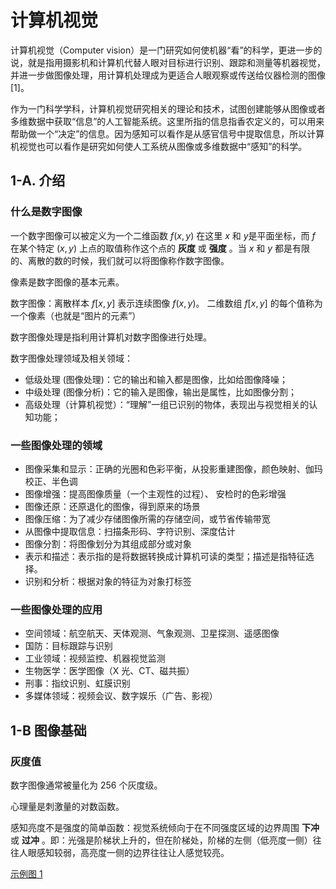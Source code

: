 <head>
    <script type="text/javascript" async
  src="https://cdnjs.cloudflare.com/ajax/libs/mathjax/2.7.5/MathJax.js?config=TeX-MML-AM_CHTML" async>
</script>
    <script type="text/x-mathjax-config">
        MathJax.Hub.Config({
            tex2jax: {
            skipTags: ['script', 'noscript', 'style', 'textarea', 'pre'],
            inlineMath: [["$", "$"], ["\\(", "\\)"]],
            displayMath: [["$$", "$$"], ["\\[", "\\]"]],
            }
        });
    </script>
</head>

# 计算机视觉

计算机视觉（Computer vision）是一门研究如何使机器“看”的科学，更进一步的说，就是指用摄影机和计算机代替人眼对目标进行识别、跟踪和测量等机器视觉，并进一步做图像处理，用计算机处理成为更适合人眼观察或传送给仪器检测的图像[1]。

作为一门科学学科，计算机视觉研究相关的理论和技术，试图创建能够从图像或者多维数据中获取“信息”的人工智能系统。这里所指的信息指香农定义的，可以用来帮助做一个“决定”的信息。因为感知可以看作是从感官信号中提取信息，所以计算机视觉也可以看作是研究如何使人工系统从图像或多维数据中“感知”的科学。

## 1-A. 介绍

### 什么是数字图像

一个数字图像可以被定义为一个二维函数 $f(x,y)$ 在这里 $x$ 和 $y$是平面坐标，而 $f$ 在某个特定 $(x,y)$ 上点的取值称作这个点的 **灰度** 或 **强度** 。当 $x$ 和 $y$ 都是有限的、离散的数的时候，我们就可以将图像称作数字图像。

像素是数字图像的基本元素。

数字图像：离散样本 $f[x,y]$ 表⽰连续图像 $f(x,y)$。
⼆维数组 $f[x,y]$ 的每个值称为⼀个像素（也就是“图⽚的元素”）

数字图像处理是指利⽤计算机对数字图像进⾏处理。

数字图像处理领域及相关领域：

- 低级处理 (图像处理)：它的输出和输⼊都是图像，⽐如给图像降噪；
- 中级处理 (图像分析)：它的输⼊是图像，输出是属性，⽐如图像分割；
- 高级处理（计算机视觉）：“理解”⼀组已识别的物体，表现出与视觉相关的认知功能；

### 一些图像处理的领域

- 图像采集和显示：正确的光圈和色彩平衡，从投影重建图像，颜⾊映射、伽玛校正、半⾊调
- 图像增强：提高图像质量（⼀个主观性的过程）、 安检时的⾊彩增强
- 图像还原：还原退化的图像，得到原来的场景
- 图像压缩：为了减少存储图像所需的存储空间，或节省传输带宽
- 从图像中提取信息：扫描条形码、字符识别、深度估计
- 图像分割：将图像划分为其组成部分或对象
- 表示和描述：表示指的是将数据转换成计算机可读的类型；描述是指特征选择。
- 识别和分析：根据对象的特征为对象打标签

### 一些图像处理的应用

- 空间领域：航空航天、天体观测、气象观测、卫星探测、遥感图像
- 国防：目标跟踪与识别
- 工业领域：视频监控、机器视觉监测
- 生物医学：医学图像（X 光、CT、磁共振）
- 刑事：指纹识别、虹膜识别
- 多媒体领域：视频会议、数字娱乐（⼴告、影视）

## 1-B 图像基础

### 灰度值

数字图像通常被量化为 $256$ 个灰度级。

心理量是刺激量的对数函数。

感知亮度不是强度的简单函数：视觉系统倾向于在不同强度区域的边界周围 **下冲** 或 **过冲** 。即：光强是阶梯状上升的，但在阶梯处，阶梯的左侧（低亮度一侧）往往人眼感知较弱，高亮度一侧的边界往往让人感觉较亮。

[示例图 1](1.png)
